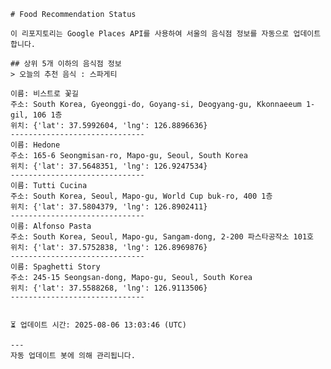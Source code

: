 
    # Food Recommendation Status

    이 리포지토리는 Google Places API를 사용하여 서울의 음식점 정보를 자동으로 업데이트합니다.

    ## 상위 5개 이하의 음식점 정보
    > 오늘의 추천 음식 : 스파게티

	이름: 비스트로 꽃길
	주소: South Korea, Gyeonggi-do, Goyang-si, Deogyang-gu, Kkonnaeeum 1-gil, 106 1층
	위치: {'lat': 37.5992604, 'lng': 126.8896636}
	------------------------------
	이름: Hedone
	주소: 165-6 Seongmisan-ro, Mapo-gu, Seoul, South Korea
	위치: {'lat': 37.5648351, 'lng': 126.9247534}
	------------------------------
	이름: Tutti Cucina
	주소: South Korea, Seoul, Mapo-gu, World Cup buk-ro, 400 1층
	위치: {'lat': 37.5804379, 'lng': 126.8902411}
	------------------------------
	이름: Alfonso Pasta
	주소: South Korea, Seoul, Mapo-gu, Sangam-dong, 2-200 파스타공작소 101호
	위치: {'lat': 37.5752838, 'lng': 126.8969876}
	------------------------------
	이름: Spaghetti Story
	주소: 245-15 Seongsan-dong, Mapo-gu, Seoul, South Korea
	위치: {'lat': 37.5588268, 'lng': 126.9113506}
	------------------------------


    ⏳ 업데이트 시간: 2025-08-06 13:03:46 (UTC)

    ---
    자동 업데이트 봇에 의해 관리됩니다.
    